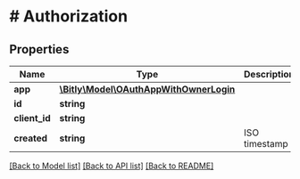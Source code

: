# # Authorization

## Properties

Name | Type | Description | Notes
------------ | ------------- | ------------- | -------------
**app** | [**\Bitly\Model\OAuthAppWithOwnerLogin**](OAuthAppWithOwnerLogin.md) |  | [optional]
**id** | **string** |  | [optional]
**client_id** | **string** |  | [optional]
**created** | **string** | ISO timestamp | [optional]

[[Back to Model list]](../../README.md#models) [[Back to API list]](../../README.md#endpoints) [[Back to README]](../../README.md)
